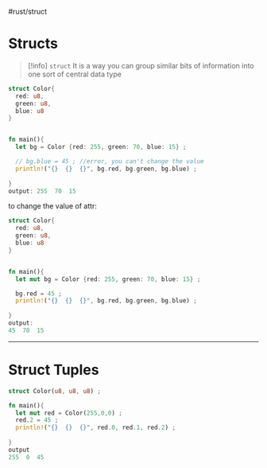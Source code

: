 #rust/struct


# Structs

>[!info] `struct`
>It is a way you can group similar  bits of information into one sort  of central data type

```rust
struct Color{
  red: u8,
  green: u8,
  blue: u8
}


fn main(){
  let bg = Color {red: 255, green: 70, blue: 15} ;

  // bg.blue = 45 ; //error, you can't change the value
  println!("{}  {}  {}", bg.red, bg.green, bg.blue) ;
  
}
output: 255  70  15
```

to change the value of attr:
```rust
struct Color{
  red: u8,
  green: u8,
  blue: u8
}


fn main(){
  let mut bg = Color {red: 255, green: 70, blue: 15} ;

  bg.red = 45 ;
  println!("{}  {}  {}", bg.red, bg.green, bg.blue) ;
  
}
output:
45  70  15
```

---
# Struct Tuples
```rust
struct Color(u8, u8, u8) ;

fn main(){
  let mut red = Color(255,0,0) ;
  red.2 = 45 ;
  println!("{}  {}  {}", red.0, red.1, red.2) ;
  
}
output
255  0  45
```







